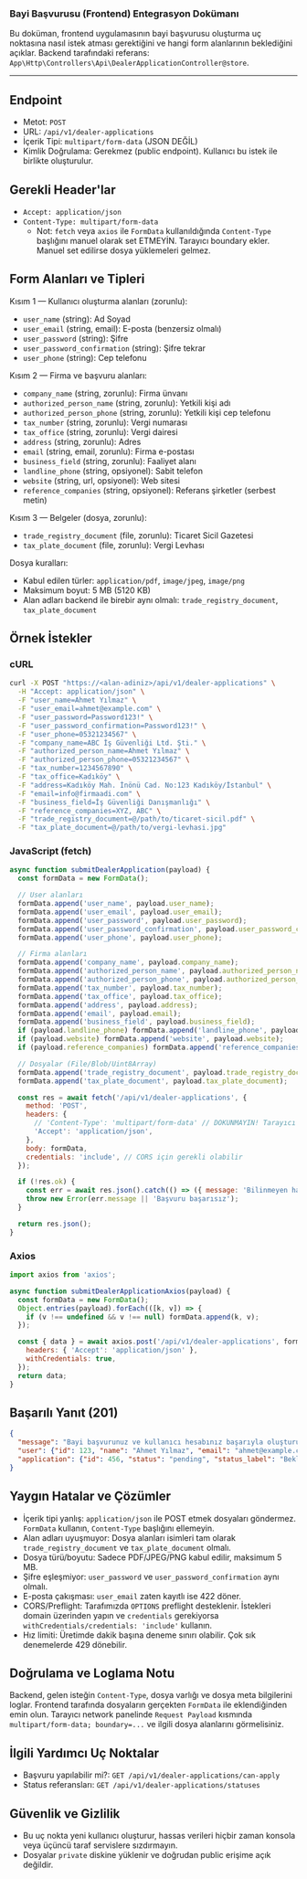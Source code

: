 ### Bayi Başvurusu (Frontend) Entegrasyon Dokümanı

Bu doküman, frontend uygulamasının bayi başvurusu oluşturma uç noktasına nasıl istek atması gerektiğini ve hangi form alanlarının beklediğini açıklar. Backend tarafındaki referans: `App\Http\Controllers\Api\DealerApplicationController@store`.

---

## Endpoint

- Metot: `POST`
- URL: `/api/v1/dealer-applications`
- İçerik Tipi: `multipart/form-data` (JSON DEĞİL)
- Kimlik Doğrulama: Gerekmez (public endpoint). Kullanıcı bu istek ile birlikte oluşturulur.

## Gerekli Header'lar

- `Accept: application/json`
- `Content-Type: multipart/form-data`
  - Not: `fetch` veya `axios` ile `FormData` kullanıldığında `Content-Type` başlığını manuel olarak set ETMEYİN. Tarayıcı boundary ekler. Manuel set edilirse dosya yüklemeleri gelmez.

## Form Alanları ve Tipleri

Kısım 1 — Kullanıcı oluşturma alanları (zorunlu):

- `user_name` (string): Ad Soyad
- `user_email` (string, email): E-posta (benzersiz olmalı)
- `user_password` (string): Şifre
- `user_password_confirmation` (string): Şifre tekrar
- `user_phone` (string): Cep telefonu

Kısım 2 — Firma ve başvuru alanları:

- `company_name` (string, zorunlu): Firma ünvanı
- `authorized_person_name` (string, zorunlu): Yetkili kişi adı
- `authorized_person_phone` (string, zorunlu): Yetkili kişi cep telefonu
- `tax_number` (string, zorunlu): Vergi numarası
- `tax_office` (string, zorunlu): Vergi dairesi
- `address` (string, zorunlu): Adres
- `email` (string, email, zorunlu): Firma e-postası
- `business_field` (string, zorunlu): Faaliyet alanı
- `landline_phone` (string, opsiyonel): Sabit telefon
- `website` (string, url, opsiyonel): Web sitesi
- `reference_companies` (string, opsiyonel): Referans şirketler (serbest metin)

Kısım 3 — Belgeler (dosya, zorunlu):

- `trade_registry_document` (file, zorunlu): Ticaret Sicil Gazetesi
- `tax_plate_document` (file, zorunlu): Vergi Levhası

Dosya kuralları:

- Kabul edilen türler: `application/pdf`, `image/jpeg`, `image/png`
- Maksimum boyut: 5 MB (5120 KB)
- Alan adları backend ile birebir aynı olmalı: `trade_registry_document`, `tax_plate_document`

## Örnek İstekler

### cURL

```bash
curl -X POST "https://<alan-adiniz>/api/v1/dealer-applications" \
  -H "Accept: application/json" \
  -F "user_name=Ahmet Yılmaz" \
  -F "user_email=ahmet@example.com" \
  -F "user_password=Password123!" \
  -F "user_password_confirmation=Password123!" \
  -F "user_phone=05321234567" \
  -F "company_name=ABC İş Güvenliği Ltd. Şti." \
  -F "authorized_person_name=Ahmet Yılmaz" \
  -F "authorized_person_phone=05321234567" \
  -F "tax_number=1234567890" \
  -F "tax_office=Kadıköy" \
  -F "address=Kadıköy Mah. İnönü Cad. No:123 Kadıköy/İstanbul" \
  -F "email=info@firmaadi.com" \
  -F "business_field=İş Güvenliği Danışmanlığı" \
  -F "reference_companies=XYZ, ABC" \
  -F "trade_registry_document=@/path/to/ticaret-sicil.pdf" \
  -F "tax_plate_document=@/path/to/vergi-levhasi.jpg"
```

### JavaScript (fetch)

```javascript
async function submitDealerApplication(payload) {
  const formData = new FormData();

  // User alanları
  formData.append('user_name', payload.user_name);
  formData.append('user_email', payload.user_email);
  formData.append('user_password', payload.user_password);
  formData.append('user_password_confirmation', payload.user_password_confirmation);
  formData.append('user_phone', payload.user_phone);

  // Firma alanları
  formData.append('company_name', payload.company_name);
  formData.append('authorized_person_name', payload.authorized_person_name);
  formData.append('authorized_person_phone', payload.authorized_person_phone);
  formData.append('tax_number', payload.tax_number);
  formData.append('tax_office', payload.tax_office);
  formData.append('address', payload.address);
  formData.append('email', payload.email);
  formData.append('business_field', payload.business_field);
  if (payload.landline_phone) formData.append('landline_phone', payload.landline_phone);
  if (payload.website) formData.append('website', payload.website);
  if (payload.reference_companies) formData.append('reference_companies', payload.reference_companies);

  // Dosyalar (File/Blob/Uint8Array)
  formData.append('trade_registry_document', payload.trade_registry_document);
  formData.append('tax_plate_document', payload.tax_plate_document);

  const res = await fetch('/api/v1/dealer-applications', {
    method: 'POST',
    headers: {
      // 'Content-Type': 'multipart/form-data' // DOKUNMAYIN! Tarayıcı otomatik ayarlar.
      'Accept': 'application/json',
    },
    body: formData,
    credentials: 'include', // CORS için gerekli olabilir
  });

  if (!res.ok) {
    const err = await res.json().catch(() => ({ message: 'Bilinmeyen hata' }));
    throw new Error(err.message || 'Başvuru başarısız');
  }

  return res.json();
}
```

### Axios

```javascript
import axios from 'axios';

async function submitDealerApplicationAxios(payload) {
  const formData = new FormData();
  Object.entries(payload).forEach(([k, v]) => {
    if (v !== undefined && v !== null) formData.append(k, v);
  });

  const { data } = await axios.post('/api/v1/dealer-applications', formData, {
    headers: { 'Accept': 'application/json' },
    withCredentials: true,
  });
  return data;
}
```

## Başarılı Yanıt (201)

```json
{
  "message": "Bayi başvurunuz ve kullanıcı hesabınız başarıyla oluşturuldu. Başvurunuz incelemeye alınmıştır.",
  "user": {"id": 123, "name": "Ahmet Yılmaz", "email": "ahmet@example.com", "phone": "05321234567"},
  "application": {"id": 456, "status": "pending", "status_label": "Beklemede", "company_name": "ABC İş Güvenliği Ltd. Şti.", "created_at": "2025-01-01T10:00:00.000Z"}
}
```

## Yaygın Hatalar ve Çözümler

- İçerik tipi yanlış: `application/json` ile POST etmek dosyaları göndermez. `FormData` kullanın, `Content-Type` başlığını ellemeyin.
- Alan adları uyuşmuyor: Dosya alanları isimleri tam olarak `trade_registry_document` ve `tax_plate_document` olmalı.
- Dosya türü/boyutu: Sadece PDF/JPEG/PNG kabul edilir, maksimum 5 MB.
- Şifre eşleşmiyor: `user_password` ve `user_password_confirmation` aynı olmalı.
- E-posta çakışması: `user_email` zaten kayıtlı ise 422 döner.
- CORS/Preflight: Tarafımızda `OPTIONS` preflight desteklenir. İstekleri domain üzerinden yapın ve `credentials` gerekiyorsa `withCredentials/credentials: 'include'` kullanın.
- Hız limiti: Üretimde dakik başına deneme sınırı olabilir. Çok sık denemelerde 429 dönebilir.

## Doğrulama ve Loglama Notu

Backend, gelen isteğin `Content-Type`, dosya varlığı ve dosya meta bilgilerini loglar. Frontend tarafında dosyaların gerçekten `FormData` ile eklendiğinden emin olun. Tarayıcı network panelinde `Request Payload` kısmında `multipart/form-data; boundary=...` ve ilgili dosya alanlarını görmelisiniz.

## İlgili Yardımcı Uç Noktalar

- Başvuru yapılabilir mi?: `GET /api/v1/dealer-applications/can-apply`
- Status referansları: `GET /api/v1/dealer-applications/statuses`

## Güvenlik ve Gizlilik

- Bu uç nokta yeni kullanıcı oluşturur, hassas verileri hiçbir zaman konsola veya üçüncü taraf servislere sızdırmayın.
- Dosyalar `private` diskine yüklenir ve doğrudan public erişime açık değildir.


